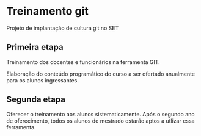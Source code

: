 # Treinamento git
Projeto de implantação de cultura git no SET

## Primeira etapa

Treinamento dos docentes e funcionários na ferramenta GIT.

Elaboração do conteúdo programático do curso a ser ofertado anualmente para os alunos ingressantes.

## Segunda etapa

Oferecer o treinamento aos alunos sistematicamente.
Após o segundo ano de oferecimento, todos os alunos de mestrado estarão aptos a utlizar essa ferramenta.
